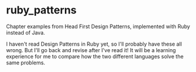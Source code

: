 # ruby\_patterns

Chapter examples from Head First Design Patterns, implemented with Ruby instead
of Java.

I haven't read Design Patterns in Ruby yet, so I'll probably have these all
wrong.  But I'll go back and revise after I've read it!  It will be a learning
experience for me to compare how the two different languages solve the same
problems.
